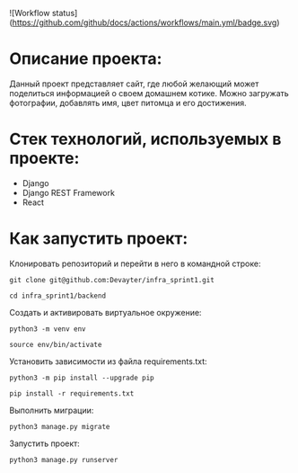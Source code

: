 ![Workflow status]
(https://github.com/github/docs/actions/workflows/main.yml/badge.svg)

# Описание проекта:
Данный проект представляет сайт, где любой желающий может поделиться информацией о своем домашнем котике. Можно загружать фотографии, добавлять имя, цвет питомца и его достижения.


# Стек технологий, используемых в проекте:
- Django
- Django REST Framework
- React

# Как запустить проект:

Клонировать репозиторий и перейти в него в командной строке:

```
git clone git@github.com:Devayter/infra_sprint1.git
```

```
cd infra_sprint1/backend
```

Cоздать и активировать виртуальное окружение:

```
python3 -m venv env
```

```
source env/bin/activate
```

Установить зависимости из файла requirements.txt:

```
python3 -m pip install --upgrade pip
```

```
pip install -r requirements.txt
```

Выполнить миграции:

```
python3 manage.py migrate
```

Запустить проект:

```
python3 manage.py runserver
```
